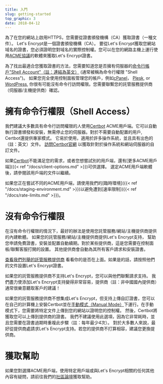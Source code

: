 ```yaml
---
title: 入門
slug: getting-started
top_graphic: 3
date: 2018-04-12
---
```


為了在您的網站上啟用HTTPS，您需要從證書頒發機構（CA）獲取證書（一種文件）。 Let's Encrypt是一個證書頒發機構（CA）。 要從Let's Encrypt獲取您網站域名的證書，您必須證明您對域名的實際控制權。您可以在您的網路主機上運行使用[ACME協議](https://ietf-wg-acme.github.io/acme/)的軟體來獲取Let's Encrypt證書。

為了找出最適合您獲取證書的方法，您需要知道您是否擁有伺服器的[命令行帳戶"Shell Account"（註：連結為英文）](https://en.wikipedia.org/wiki/Shell_account) (通常被稱為命令行權限 "Shell Access")。 如果您完全使用控制面板管理您的帳戶，例如[cPanel](https://cpanel.com/)， [Plesk](https://www.plesk.com/), or
[WordPress](https://wordpress.org/), 你很有可能沒有命令行訪問權限。您需要聯繫您的託管服務提供商（伺服器/主機提供商）確認。

# 擁有命令行權限（Shell Access）

我們建議大多數具有命令行訪問權限的人使用[Certbot] ACME用戶端。它可以自動執行證書頒發和安裝，無需停止您的伺服器。對於不需要自動配置的用戶, Certbot還提供專家模式。 它易於使用，適用於許多操作系統，並且具有出色的（註：英文）文件。 [訪問Certbot官網][Certbot] 以獲取針對於操作系統和網站伺服器的自訂文件。

如果[Certbot]不能滿足您的需求，或者您想嘗試別的用戶端，還有[更多ACME用戶端]({{< ref "/docs/client-options.md" >}})可供選擇。 選定ACME用戶端軟體後，請參閱該用戶端的文件以繼續。

如果您正在嘗試不同的ACME用戶端，請使用我們的[臨時環境]({{< ref "/docs/staging-environment.md" >}})以避免遭到[速率限制]({{< ref "/docs/rate-limits.md" >}})。


[Certbot]: https://certbot.eff.org/  "Certbot"

# 沒有命令行權限

在沒有命令行權限的情況下，最好的辦法是使用您託管服務/網站/主機提供商提供的內建軟體。 如果您的託管服務/網站/主機提供商提供Let's Encrypt支持， 幫助您申請免費證書，安裝並配置自動續期。對於某些提供商，這是您需要在控制面板/聯繫客服打開的設置。 其他提供商會自動為其所有客戶請求和安裝證書。

[查看我們列舉的託管服務提供商](https://community.letsencrypt.org/t/web-hosting-who-support-lets-encrypt/6920)
看看你的是否在上面。如果是的話，請按照他們的文件設置Let's Encrypt證書。

如果您的託管服務提供商不支持Let's Encrypt，您可以與他們聯繫請求支持。 我們盡力使添加Let's Encrypt支持變得非常容易，提供商（註：非中國國內提供商）通常很樂意聽取客戶的建議！

如果您的託管服務提供商不想集成Let's Encrypt，但支持上傳自訂證書，您可以在自己的計算機上安裝Certbot並在[手動模式（Manual Mode）](https://certbot.eff.org/docs/using.html#manual)下運行。在手動模式下，您需要將特定文件上傳到您的網站以證明您的控制權。 然後，Certbot將獲取您可以上傳到提供商的證書。 我們不建議使用此選項，因為它非常耗時，並且您需要在證書過期時重複此步驟（註：每年最少4次）。 對於大多數人來說，最好從提供商處請求Let's Encrypt支持。若您的提供商不打算相容，建議您更換提供商。


# 獲取幫助

如果您對選擇ACME用戶端，使用特定用戶端或與Let's Encrypt相關的任何其他內容有疑問，請前往我們的[社區論壇](https://community.letsencrypt.org/)獲取幫助。
